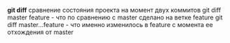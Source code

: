 **git diff**
сравнение состояния проекта на момент двух коммитов
git diff master feature - что по сравнению с master сделано на ветке feature
git diff master...feature - что именно изменилось в feature с момента ее отхождения от master
